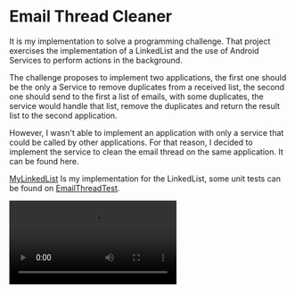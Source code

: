 # Email Thread Cleaner

It is my implementation to solve a programming challenge. That project exercises the implementation of a LinkedList and the use of Android Services to perform actions in the background.

The challenge proposes to implement two applications, the first one should be the only a Service to remove duplicates from a received list, the second one should send to the first a list of emails, with some duplicates, the service would handle that list, remove the duplicates and return the result list to the second application.

However, I wasn't able to implement an application with only a service that could be called by other applications. For that reason, I decided to implement the service to clean the email thread on the same application. It can be found here.

[MyLinkedList](app/src/main/java/com/silvanoalbuquerque/emailcleaner/model/mylinkedlist/MyLinkedList.java) Is my implementation for the LinkedList, some unit tests can be found on [EmailThreadTest](app/src/test/java/com/silvanoalbuquerque/emailcleaner/EmailThreadTest.java).

![](animation.gif.mp4)

